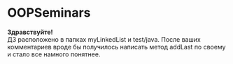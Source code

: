 # OOPSeminars
**Здравствуйте!**  
ДЗ расположено в папках myLinkedList и test/java. После ваших комментариев вроде бы получилось написать метод addLast по своему и стало все намного понятнее.


